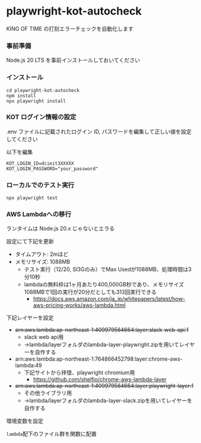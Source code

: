 # playwright-kot-autocheck

KING OF TIME の打刻エラーチェックを自動化します

### 事前準備

Node.js 20 LTS を事前インストールしておいてください

### インストール

```shell
cd playwright-kot-autocheck
npm install
npx playwright install
```

### KOT ログイン情報の設定

.env ファイルに記載されたログイン ID, パスワードを編集して正しい値を設定してください

以下を編集

```
KOT_LOGIN_ID=dcieit3XXXXX
KOT_LOGIN_PASSWORD="your_password"
```

### ローカルでのテスト実行

```shell
npx playwright test
```

### AWS Lambdaへの移行

ランタイムは Node.js 20.x じゃないとエラる

設定にて下記を更新
* タイムアウト: 2mほど
* メモリサイズ: 1088MB
  * テスト実行（12/20, SI3Gのみ）でMax Usedが1088MB、処理時間は3分10秒
  * lambdaの無料枠は1ヶ月あたり400,000GB秒であり、メモリサイズ1088MBで1回の実行が20分だとしても313回実行できる
    * https://docs.aws.amazon.com/ja_jp/whitepapers/latest/how-aws-pricing-works/aws-lambda.html

下記レイヤーを設定
* ~~arn:aws:lambda:ap-northeast-1:409979564664:layer:slack-web-api:1~~
  * slack web api用
  * →lambda/layerフォルダのlambda-layer-playwright.zipを用いてレイヤーを自作する
* arn:aws:lambda:ap-northeast-1:764866452798:layer:chrome-aws-lambda:49
  * 下記サイトから拝借、playwright chromium用
    * https://github.com/shelfio/chrome-aws-lambda-layer
* ~~arn:aws:lambda:ap-northeast-1:409979564664:layer:playwright-layer:1~~
  * その他ライブラリ用
  * →lambda/layerフォルダのlambda-layer-slack.zipを用いてレイヤーを自作する

環境変数を設定

`lambda`配下のファイル群を関数に配置
